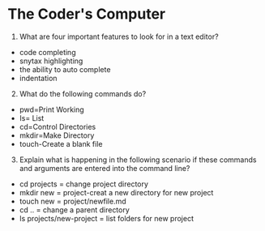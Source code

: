 # The Coder's Computer

1. What are four important features to look for in a text editor?

* code completing
* snytax highlighting
* the ability to auto complete
* indentation

2. What do the following commands do?

* pwd=Print Working
* Is= List
* cd=Control Directories
* mkdir=Make Directory
* touch-Create a blank file

3. Explain what is happening in the following scenario if these commands and arguments are entered into the command line?

* cd projects = change project directory
* mkdir new = project-creat a new directory for new project
* touch new = project/newfile.md
* cd .. = change a parent directory
* ls projects/new-project = list folders for new project
